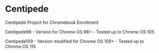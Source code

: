 # Centipede
Centipede Project for Chromebook Enrollment

Centipede98 - Version for Chrome OS 98+ - Tested up to Chrome OS 105

Centipede109 - Version modified for Chrome OS 109+ - Tested up to Chrome OS 115
